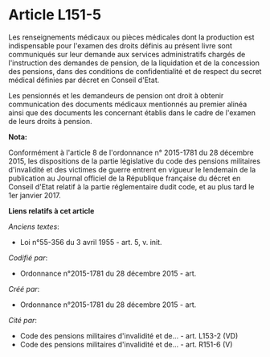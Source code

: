 # Article L151-5

Les renseignements médicaux ou pièces médicales dont la production est indispensable pour l'examen des droits définis au
présent livre sont communiqués sur leur demande aux services administratifs chargés de l'instruction des demandes de pension,
de la liquidation et de la concession des pensions, dans des conditions de confidentialité et de respect du secret médical
définies par décret en Conseil d'Etat.

Les pensionnés et les demandeurs de pension ont droit à obtenir communication des documents médicaux mentionnés au premier
alinéa ainsi que des documents les concernant établis dans le cadre de l'examen de leurs droits à pension.

**Nota:**

Conformément à l'article 8 de l'ordonnance n° 2015-1781 du 28 décembre 2015, les dispositions de la partie législative du
code des pensions militaires d'invalidité et des victimes de guerre entrent en vigueur le lendemain de la publication au
Journal officiel de la République française du décret en Conseil d'Etat relatif à la partie réglementaire dudit code, et au
plus tard le 1er janvier 2017.

**Liens relatifs à cet article**

_Anciens textes_:

  - Loi n°55-356 du 3 avril 1955 - art. 5, v. init.

_Codifié par_:

  - Ordonnance n°2015-1781 du 28 décembre 2015 - art.

_Créé par_:

  - Ordonnance n°2015-1781 du 28 décembre 2015 - art.

_Cité par_:

  - Code des pensions militaires d'invalidité et de... - art. L153-2 (VD)
  - Code des pensions militaires d'invalidité et de... - art. R151-6 (V)

